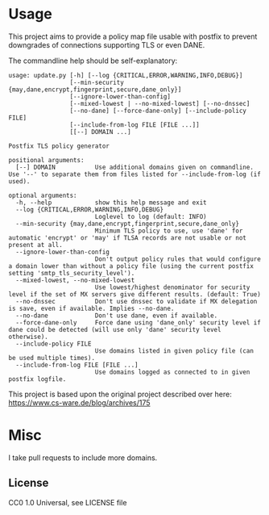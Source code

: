 # Usage

This project aims to provide a policy map file usable with postfix to prevent downgrades of connections supporting
TLS or even DANE.

The commandline help should be self-explanatory:

```
usage: update.py [-h] [--log {CRITICAL,ERROR,WARNING,INFO,DEBUG}]
                 [--min-security {may,dane,encrypt,fingerprint,secure,dane_only}]
                 [--ignore-lower-than-config]
                 [--mixed-lowest | --no-mixed-lowest] [--no-dnssec]
                 [--no-dane] [--force-dane-only] [--include-policy FILE]
                 [--include-from-log FILE [FILE ...]]
                 [[--] DOMAIN ...]

Postfix TLS policy generator

positional arguments:
  [--] DOMAIN           Use additional domains given on commandline. Use '--' to separate them from files listed for --include-from-log (if used).

optional arguments:
  -h, --help            show this help message and exit
  --log {CRITICAL,ERROR,WARNING,INFO,DEBUG}
                        Loglevel to log (default: INFO)
  --min-security {may,dane,encrypt,fingerprint,secure,dane_only}
                        Minimum TLS policy to use, use 'dane' for automatic 'encrypt' or 'may' if TLSA records are not usable or not present at all.
  --ignore-lower-than-config
                        Don't output policy rules that would configure a domain lower than without a policy file (using the current postfix setting 'smtp_tls_security_level').
  --mixed-lowest, --no-mixed-lowest
                        Use lowest/highest denominator for security level if the set of MX servers give different results. (default: True)
  --no-dnssec           Don't use dnssec to validate if MX delegation is save, even if available. Implies --no-dane.
  --no-dane             Don't use dane, even if available.
  --force-dane-only     Force dane using 'dane_only' security level if dane could be detected (will use only 'dane' security level otherwise).
  --include-policy FILE
                        Use domains listed in given policy file (can be used multiple times).
  --include-from-log FILE [FILE ...]
                        Use domains logged as connected to in given postfix logfile.
```

This project is based upon the original project described over here: https://www.cs-ware.de/blog/archives/175

# Misc
I take pull requests to include more domains.

## License

CC0 1.0 Universal, see LICENSE file
